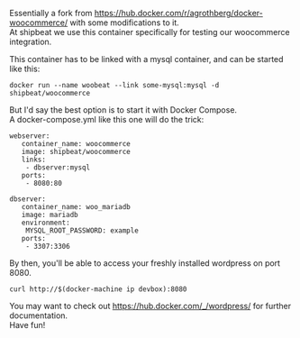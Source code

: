 Essentially a fork from https://hub.docker.com/r/agrothberg/docker-woocommerce/ with some modifications to it.  
At shipbeat we use this container specifically for testing our woocommerce integration.  

This container has to be linked with a mysql container, and can be started like this:  

    docker run --name woobeat --link some-mysql:mysql -d shipbeat/woocommerce

But I'd say the best option is to start it with Docker Compose.  
A docker-compose.yml like this one will do the trick:  

    webserver:
       container_name: woocommerce
       image: shipbeat/woocommerce
       links:
        - dbserver:mysql
       ports:
        - 8080:80

    dbserver:
       container_name: woo_mariadb
       image: mariadb
       environment:
        MYSQL_ROOT_PASSWORD: example
       ports:
        - 3307:3306

By then, you'll be able to access your freshly installed wordpress on port 8080.

    curl http://$(docker-machine ip devbox):8080

You may want to check out https://hub.docker.com/_/wordpress/ for further documentation.  
Have fun!
